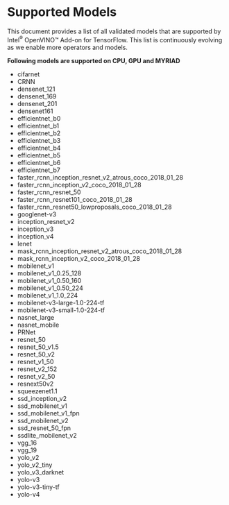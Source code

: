 # Supported Models

This document provides a list of all validated models that are supported by Intel<sup>®</sup> OpenVINO™ Add-on for TensorFlow. This list is continuously evolving as we enable more operators and models. 

**Following models are supported on CPU, GPU and MYRIAD**

* cifarnet
* CRNN
* densenet_121
* densenet_169
* densenet_201
* densenet161
* efficientnet_b0
* efficientnet_b1
* efficientnet_b2
* efficientnet_b3
* efficientnet_b4
* efficientnet_b5
* efficientnet_b6
* efficientnet_b7
* faster_rcnn_inception_resnet_v2_atrous_coco_2018_01_28
* faster_rcnn_inception_v2_coco_2018_01_28
* faster_rcnn_resnet_50
* faster_rcnn_resnet101_coco_2018_01_28
* faster_rcnn_resnet50_lowproposals_coco_2018_01_28
* googlenet-v3
* inception_resnet_v2
* inception_v3
* inception_v4
* lenet
* mask_rcnn_inception_resnet_v2_atrous_coco_2018_01_28
* mask_rcnn_inception_v2_coco_2018_01_28
* mobilenet_v1
* mobilenet_v1_0.25_128
* mobilenet_v1_0.50_160
* mobilenet_v1_0.50_224
* mobilenet_v1_1.0_224
* mobilenet-v3-large-1.0-224-tf
* mobilenet-v3-small-1.0-224-tf
* nasnet_large
* nasnet_mobile
* PRNet
* resnet_50
* resnet_50_v1.5
* resnet_50_v2
* resnet_v1_50
* resnet_v2_152
* resnet_v2_50
* resnext50v2
* squeezenet1.1
* ssd_inception_v2
* ssd_mobilenet_v1
* ssd_mobilenet_v1_fpn
* ssd_mobilenet_v2
* ssd_resnet_50_fpn
* ssdlite_mobilenet_v2
* vgg_16
* vgg_19
* yolo_v2
* yolo_v2_tiny
* yolo_v3_darknet
* yolo-v3
* yolo-v3-tiny-tf
* yolo-v4
